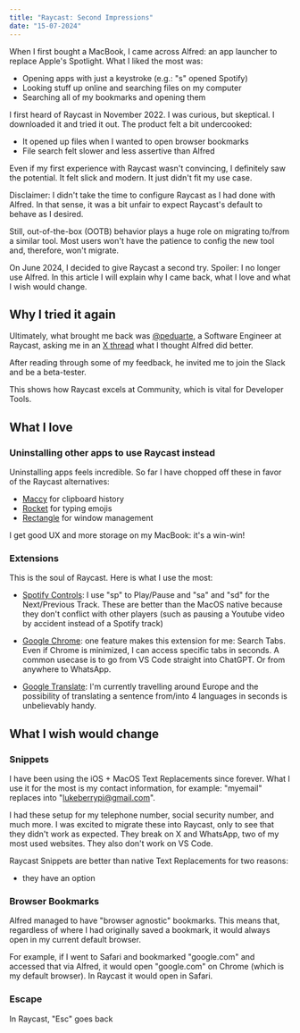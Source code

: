 ```yaml
---
title: "Raycast: Second Impressions"
date: "15-07-2024"
---
```


When I first bought a MacBook, I came across Alfred: an app launcher to replace Apple's Spotlight. What I liked the most was:

- Opening apps with just a keystroke (e.g.: "s" opened Spotify)
- Looking stuff up online and searching files on my computer
- Searching all of my bookmarks and opening them

I first heard of Raycast in November 2022. I was curious, but skeptical. I downloaded it and tried it out. The product felt a bit undercooked:

- It opened up files when I wanted to open browser bookmarks
- File search felt slower and less assertive than Alfred

Even if my first experience with Raycast wasn't convincing, I definitely saw the potential. It felt slick and modern. It just didn't fit my use case.

Disclaimer: I didn't take the time to configure Raycast as I had done with Alfred. In that sense, it was a bit unfair to expect Raycast's default to behave as I desired.

Still, out-of-the-box (OOTB) behavior plays a huge role on migrating to/from a similar tool. Most users won't have the patience to config the new tool and, therefore, won't migrate.

On June 2024, I decided to give Raycast a second try. Spoiler: I no longer use Alfred. In this article I will explain why I came back, what I love and what I wish would change.

## Why I tried it again

Ultimately, what brought me back was [@peduarte](https://x.com/peduarte), a Software Engineer at Raycast, asking me in an [X thread](https://x.com/peduarte/status/1793990811014865072) what I thought Alfred did better.

After reading through some of my feedback, he invited me to join the Slack and be a beta-tester.

This shows how Raycast excels at Community, which is vital for Developer Tools.

## What I love

### Uninstalling other apps to use Raycast instead

Uninstalling apps feels incredible. So far I have chopped off these in favor of the Raycast alternatives:

- [Maccy](https://maccy.app/) for clipboard history
- [Rocket](https://matthewpalmer.net/rocket/) for typing emojis
- [Rectangle](https://rectangleapp.com/) for window management

I get good UX and more storage on my MacBook: it's a win-win!

### Extensions

This is the soul of Raycast. Here is what I use the most:

- [Spotify Controls](https://www.raycast.com/thomas/spotify-controls): I use "sp" to Play/Pause and "sa" and "sd" for the Next/Previous Track. These are better than the MacOS native because they don't conflict with other players (such as pausing a Youtube video by accident instead of a Spotify track)

- [Google Chrome](https://www.raycast.com/Codely/google-chrome): one feature makes this extension for me: Search Tabs. Even if Chrome is minimized, I can access specific tabs in seconds. A common usecase is to go from VS Code straight into ChatGPT. Or from anywhere to WhatsApp.

- [Google Translate](https://www.raycast.com/gebeto/translate): I'm currently travelling around Europe and the possibility of translating a sentence from/into 4 languages in seconds is unbelievably handy.


## What I wish would change

### Snippets

I have been using the iOS + MacOS Text Replacements since forever. What I use it for the most is my contact information, for example: "myemail" replaces into "lukeberrypi@gmail.com".

I had these setup for my telephone number, social security number, and much more. I was excited to migrate these into Raycast, only to see that they didn't work as expected. They break on X and WhatsApp, two of my most used websites. They also don't work on VS Code.

Raycast Snippets are better than native Text Replacements for two reasons:

- they have an option

### Browser Bookmarks

Alfred managed to have "browser agnostic" bookmarks. This means that, regardless of where I had originally saved a bookmark, it would always open in my current default browser.

For example, if I went to Safari and bookmarked "google.com" and accessed that via Alfred, it would open "google.com" on Chrome (which is my default browser). In Raycast it would open in Safari.

### Escape

In Raycast, "Esc" goes back
